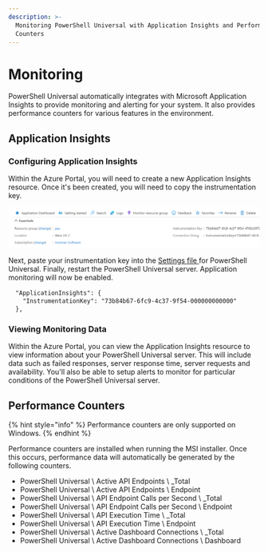 ```yaml
---
description: >-
  Monitoring PowerShell Universal with Application Insights and Performance
  Counters
---
```


# Monitoring

PowerShell Universal automatically integrates with Microsoft Application Insights to provide monitoring and alerting for your system. It also provides performance counters for various features in the environment.&#x20;

## Application Insights

### Configuring Application Insights

Within the Azure Portal, you will need to create a new Application Insights resource. Once it's been created, you will need to copy the instrumentation key.

![Application Insights Information](<../.gitbook/assets/image (188).png>)

Next, paste your instrumentation key into the [Settings file ](../config/settings.md)for PowerShell Universal. Finally, restart the PowerShell Universal server. Application monitoring will now be enabled.

```
  "ApplicationInsights": {
    "InstrumentationKey": "73b84b67-6fc9-4c37-9f54-000000000000"
  },
```

### Viewing Monitoring Data

Within the Azure Portal, you can view the Application Insights resource to view information about your PowerShell Universal server. This will include data such as failed responses, server response time, server requests and availability. You'll also be able to setup alerts to monitor for particular conditions of the PowerShell Universal server.

## Performance Counters

{% hint style="info" %}
Performance counters are only supported on Windows.&#x20;
{% endhint %}

Performance counters are installed when running the MSI installer. Once this occurs, performance data will automatically be generated by the following counters.&#x20;

* PowerShell Universal \ Active API Endpoints \ \_Total
* PowerShell Universal \ Active API Endpoints \ Endpoint&#x20;
* PowerShell Universal \ API Endpoint Calls per Second \ \_Total
* PowerShell Universal \ API Endpoint Calls per Second \ Endpoint
* PowerShell Universal \ API Execution Time \ \_Total
* PowerShell Universal \ API Execution Time \ Endpoint
* PowerShell Universal \ Active Dashboard Connections \ \_Total
* PowerShell Universal \ Active Dashboard Connections \ Dashboard
